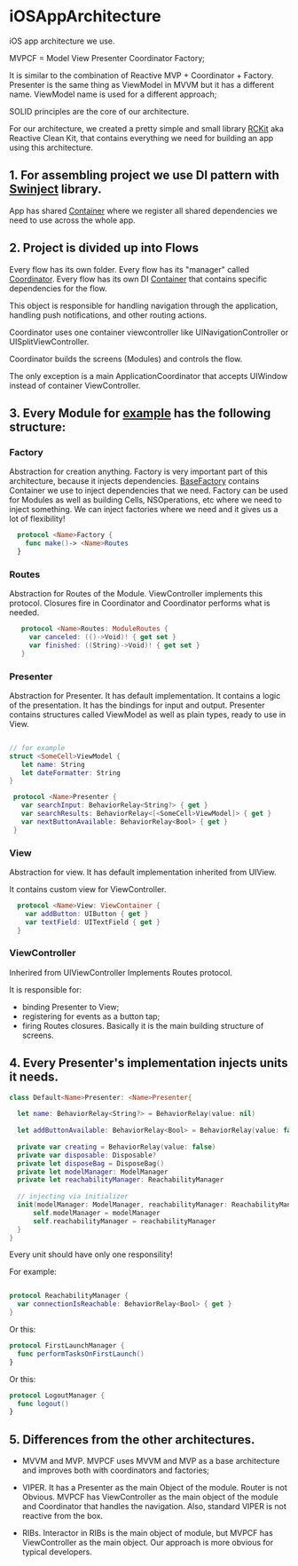 # iOSAppArchitecture

iOS app architecture we use.

MVPCF = Model View Presenter Coordinator Factory;

It is similar to the combination of Reactive MVP + Coordinator + Factory.
Presenter is the same thing as ViewModel in MVVM but it has a different name.
ViewModel name is used for a different approach;

SOLID principles are the core of our architecture.

For our architecture, we created a pretty simple and small library [RCKit](https://github.com/wolvesstudio/RCKit) aka Reactive Clean Kit, that contains everything we need for building an app using this architecture.

## 1. For assembling project we use DI pattern with [Swinject](https://github.com/Swinject/Swinject) library.

App has shared [Container](https://github.com/Swinject/Swinject/blob/master/Documentation/DIContainer.md) where we register all shared dependencies we need to use across the whole app.

## 2. Project is divided up into Flows

Every flow has its own folder.
Every flow has its "manager" called [Coordinator](https://github.com/wolvesstudio/RCKit/blob/master/Sources/RCKit/Coordinator/Coordinator.swift).
Every flow has its own DI [Container](https://github.com/Swinject/Swinject/blob/master/Documentation/DIContainer.md) that contains specific dependencies for the flow.

This object is responsible for handling navigation through the application, handling push notifications, and other routing actions.

Coordinator uses one container viewcontroller like UINavigationController or UISplitViewController.

Coordinator builds the screens (Modules) and controls the flow.

The only exception is a main ApplicationCoordinator that accepts UIWindow instead of container ViewController.

## 3. Every Module for [example](https://github.com/wolvesstudio/iOSAppArchitecture/tree/master/AppArchitecture/Flows/MainMenuFlow/List) has the following structure:

### Factory 
  Abstraction for creation anything. Factory is very important part of this architecture, because it injects dependencies. [BaseFactory](https://github.com/wolvesstudio/RCKit/blob/master/Sources/RCKit/BaseFactory.swift) contains Container we use to inject dependencies that we need. Factory can be used for Modules as well as building Cells, NSOperations, etc where we need to inject something. We can inject factories where we need and it gives us a lot of flexibility!
  
```swift
  protocol <Name>Factory {
    func make()-> <Name>Routes
  } 
```
### Routes
Abstraction for Routes of the Module. ViewController implements this protocol.
 Closures fire in Coordinator and Coordinator performs what is needed.
 ```swift
    protocol <Name>Routes: ModuleRoutes {
      var canceled: (()->Void)! { get set }
      var finished: ((String)->Void)! { get set }
    }
  ```
 
### Presenter
 Abstraction for Presenter. It has default implementation.
  It contains a logic of the presentation. It has the bindings for input and output.
  Presenter contains structures called ViewModel as well as plain types, ready to use in View. 
 
 ```swift
 
 // for example
 struct <SomeCell>ViewModel {
    let name: String 
    let dateFormatter: String 
 }
 
  protocol <Name>Presenter {
    var searchInput: BehaviorRelay<String?> { get }
    var searchResults: BehaviorRelay<[<SomeCell>ViewModel]> { get }
    var nextButtonAvailable: BehaviorRelay<Bool> { get }
  }
  ```
  
### View 
Abstraction for view. It has default implementation inherited from UIView.
  
  It contains custom view for ViewController.
  
  ```swift
    protocol <Name>View: ViewContainer {
      var addButton: UIButton { get }
      var textField: UITextField { get }
    }
  ```
  
### ViewController
Inherired from UIViewController Implements Routes protocol.
  
  It is responsible for:
  - binding Presenter to View;
  - registering for events as a button tap; 
  - firing Routes closures. 
  Basically it is the main building structure of screens.
  
  
  ## 4. Every Presenter's implementation injects units it needs.
  
  ```swift
  class Default<Name>Presenter: <Name>Presenter{
    
    let name: BehaviorRelay<String?> = BehaviorRelay(value: nil)
    
    let addButtonAvailable: BehaviorRelay<Bool> = BehaviorRelay(value: false)
    
    private var creating = BehaviorRelay(value: false)
    private var disposable: Disposable?
    private let disposeBag = DisposeBag()
    private let modelManager: ModelManager
    private let reachabilityManager: ReachabilityManager
    
    // injecting via initializer
    init(modelManager: ModelManager, reachabilityManager: ReachabilityManager){
        self.modelManager = modelManager
        self.reachabilityManager = reachabilityManager
    }
  }
  
  ```
  
  Every unit should have only one responsility!
  
  
  For example:
  
  ```swift
  
  protocol ReachabilityManager {
    var connectionIsReachable: BehaviorRelay<Bool> { get }
  }
  
  ```
  Or this: 
  ```swift
  protocol FirstLaunchManager {
    func performTasksOnFirstLaunch()
  }
  ```
  
  Or this: 
  ```swift 
  protocol LogoutManager {
    func logout()
  }
  ```
  
 ## 5. Differences from the other architectures.
  
- MVVM and MVP. MVPCF uses MVVM and MVP as a base architecture and improves both with coordinators and factories;

- VIPER. It has a Presenter as the main Object of the module. Router is not Obvious. 
  MVPCF has ViewController as the main object of the module and Coordinator that handles the navigation. 
  Also, standard VIPER is not reactive from the box.
  
- RIBs. Interactor in RIBs is the main object of module, but MVPCF has ViewController as the main object. 
  Our approach is more obvious for typical developers.
  
  
  
  
  
  
  






